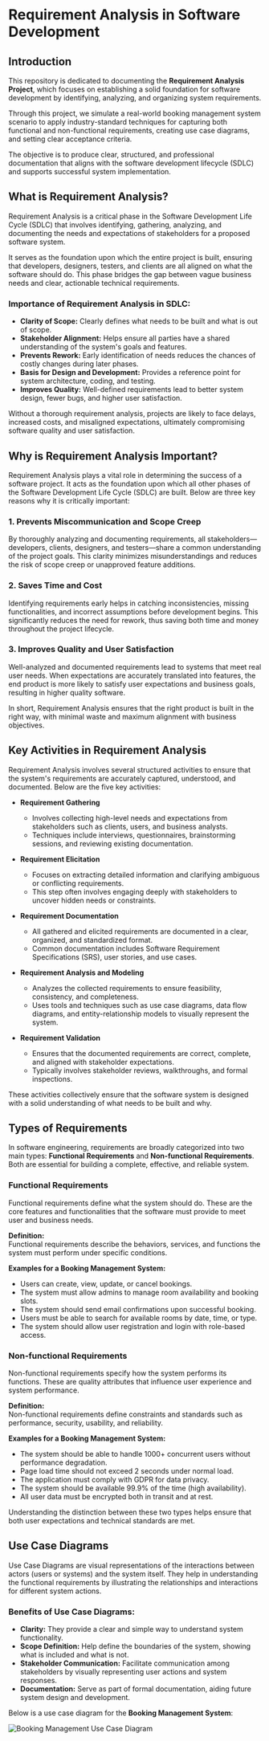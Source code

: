 # Requirement Analysis in Software Development

## Introduction

This repository is dedicated to documenting the **Requirement Analysis Project**, which focuses on establishing a solid foundation for software development by identifying, analyzing, and organizing system requirements.

Through this project, we simulate a real-world booking management system scenario to apply industry-standard techniques for capturing both functional and non-functional requirements, creating use case diagrams, and setting clear acceptance criteria.

The objective is to produce clear, structured, and professional documentation that aligns with the software development lifecycle (SDLC) and supports successful system implementation.

## What is Requirement Analysis?

Requirement Analysis is a critical phase in the Software Development Life Cycle (SDLC) that involves identifying, gathering, analyzing, and documenting the needs and expectations of stakeholders for a proposed software system.

It serves as the foundation upon which the entire project is built, ensuring that developers, designers, testers, and clients are all aligned on what the software should do. This phase bridges the gap between vague business needs and clear, actionable technical requirements.

### Importance of Requirement Analysis in SDLC:

- **Clarity of Scope:** Clearly defines what needs to be built and what is out of scope.
- **Stakeholder Alignment:** Helps ensure all parties have a shared understanding of the system's goals and features.
- **Prevents Rework:** Early identification of needs reduces the chances of costly changes during later phases.
- **Basis for Design and Development:** Provides a reference point for system architecture, coding, and testing.
- **Improves Quality:** Well-defined requirements lead to better system design, fewer bugs, and higher user satisfaction.

Without a thorough requirement analysis, projects are likely to face delays, increased costs, and misaligned expectations, ultimately compromising software quality and user satisfaction.

## Why is Requirement Analysis Important?

Requirement Analysis plays a vital role in determining the success of a software project. It acts as the foundation upon which all other phases of the Software Development Life Cycle (SDLC) are built. Below are three key reasons why it is critically important:

### 1. Prevents Miscommunication and Scope Creep
By thoroughly analyzing and documenting requirements, all stakeholders—developers, clients, designers, and testers—share a common understanding of the project goals. This clarity minimizes misunderstandings and reduces the risk of scope creep or unapproved feature additions.

### 2. Saves Time and Cost
Identifying requirements early helps in catching inconsistencies, missing functionalities, and incorrect assumptions before development begins. This significantly reduces the need for rework, thus saving both time and money throughout the project lifecycle.

### 3. Improves Quality and User Satisfaction
Well-analyzed and documented requirements lead to systems that meet real user needs. When expectations are accurately translated into features, the end product is more likely to satisfy user expectations and business goals, resulting in higher quality software.

In short, Requirement Analysis ensures that the right product is built in the right way, with minimal waste and maximum alignment with business objectives.

## Key Activities in Requirement Analysis

Requirement Analysis involves several structured activities to ensure that the system's requirements are accurately captured, understood, and documented. Below are the five key activities:

- **Requirement Gathering**
    - Involves collecting high-level needs and expectations from stakeholders such as clients, users, and business analysts.
    - Techniques include interviews, questionnaires, brainstorming sessions, and reviewing existing documentation.

- **Requirement Elicitation**
    - Focuses on extracting detailed information and clarifying ambiguous or conflicting requirements.
    - This step often involves engaging deeply with stakeholders to uncover hidden needs or constraints.

- **Requirement Documentation**
    - All gathered and elicited requirements are documented in a clear, organized, and standardized format.
    - Common documentation includes Software Requirement Specifications (SRS), user stories, and use cases.

- **Requirement Analysis and Modeling**
    - Analyzes the collected requirements to ensure feasibility, consistency, and completeness.
    - Uses tools and techniques such as use case diagrams, data flow diagrams, and entity-relationship models to visually represent the system.

- **Requirement Validation**
    - Ensures that the documented requirements are correct, complete, and aligned with stakeholder expectations.
    - Typically involves stakeholder reviews, walkthroughs, and formal inspections.

These activities collectively ensure that the software system is designed with a solid understanding of what needs to be built and why.

## Types of Requirements

In software engineering, requirements are broadly categorized into two main types: **Functional Requirements** and **Non-functional Requirements**. Both are essential for building a complete, effective, and reliable system.

### Functional Requirements

Functional requirements define what the system should do. These are the core features and functionalities that the software must provide to meet user and business needs.

**Definition:**  
Functional requirements describe the behaviors, services, and functions the system must perform under specific conditions.

**Examples for a Booking Management System:**
- Users can create, view, update, or cancel bookings.
- The system must allow admins to manage room availability and booking slots.
- The system should send email confirmations upon successful booking.
- Users must be able to search for available rooms by date, time, or type.
- The system should allow user registration and login with role-based access.

### Non-functional Requirements

Non-functional requirements specify how the system performs its functions. These are quality attributes that influence user experience and system performance.

**Definition:**  
Non-functional requirements define constraints and standards such as performance, security, usability, and reliability.

**Examples for a Booking Management System:**
- The system should be able to handle 1000+ concurrent users without performance degradation.
- Page load time should not exceed 2 seconds under normal load.
- The application must comply with GDPR for data privacy.
- The system should be available 99.9% of the time (high availability).
- All user data must be encrypted both in transit and at rest.

Understanding the distinction between these two types helps ensure that both user expectations and technical standards are met.

## Use Case Diagrams

Use Case Diagrams are visual representations of the interactions between actors (users or systems) and the system itself. They help in understanding the functional requirements by illustrating the relationships and interactions for different system actions.

### Benefits of Use Case Diagrams:
- **Clarity:** They provide a clear and simple way to understand system functionality.
- **Scope Definition:** Help define the boundaries of the system, showing what is included and what is not.
- **Stakeholder Communication:** Facilitate communication among stakeholders by visually representing user actions and system responses.
- **Documentation:** Serve as part of formal documentation, aiding future system design and development.

Below is a use case diagram for the **Booking Management System**:

![Booking Management Use Case Diagram](alx-booking-uc.png)
